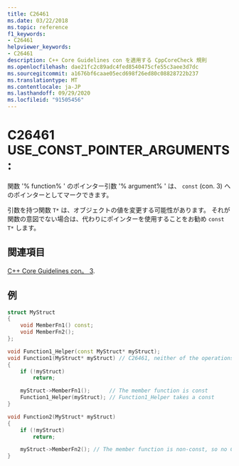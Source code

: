 ```yaml
---
title: C26461
ms.date: 03/22/2018
ms.topic: reference
f1_keywords:
- C26461
helpviewer_keywords:
- C26461
description: C++ Core Guidelines con を適用する CppCoreCheck 規則
ms.openlocfilehash: dae21fc2c89adc4fed8540475cfe55c3aee3d7dc
ms.sourcegitcommit: a1676bf6caae05ecd698f26ed80c08828722b237
ms.translationtype: MT
ms.contentlocale: ja-JP
ms.lasthandoff: 09/29/2020
ms.locfileid: "91505456"
---
```

# <a name="c26461-use_const_pointer_arguments"></a>C26461 USE_CONST_POINTER_ARGUMENTS:

関数 '% function% ' のポインター引数 '% argument% ' は、 `const` (con. 3) へのポインターとしてマークできます。

引数を持つ関数 `T*` は、オブジェクトの値を変更する可能性があります。 それが関数の意図でない場合は、代わりにポインターを使用することをお勧め `const T*` します。

## <a name="see-also"></a>関連項目

[C++ Core Guidelines con。 3](https://github.com/isocpp/CppCoreGuidelines/blob/master/CppCoreGuidelines.md#Rconst-ref).

## <a name="example"></a>例

```cpp
struct MyStruct
{
    void MemberFn1() const;
    void MemberFn2();
};

void Function1_Helper(const MyStruct* myStruct);
void Function1(MyStruct* myStruct) // C26461, neither of the operations on myStruct would modify the pointer's value.
{
    if (!myStruct)
        return;

    myStruct->MemberFn1();      // The member function is const
    Function1_Helper(myStruct); // Function1_Helper takes a const
}

void Function2(MyStruct* myStruct)
{
    if (!myStruct)
        return;

    myStruct->MemberFn2(); // The member function is non-const, so no C26461 will be issued
}
```
